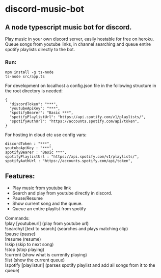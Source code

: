 # discord-music-bot

## A node typescript music bot for discord.

Play music in your own discord server, easily hostable for free on heroku.  
Queue songs from youtube links, in channel searching and queue entire spotify playlists directly to the bot.

### Run:

`npm install -g ts-node`  
`ts-node src/app.ts`

For development on localhost a config.json file in the following structure in the root directory is needed:

```
{
  "discordToken": "***",
  "youtubeApiKey": "***",
  "spotifyBearer": "Basic ***",
  "spotifyPlaylistUrl": "https://api.spotify.com/v1/playlists/",
  "spotifyAuthUrl": "https://accounts.spotify.com/api/token",
}
```

For hosting in cloud etc use config vars:

```
discordToken : "***",
youtubeApiKey : "***",
spotifyBearer : "Basic ***",
spotifyPlaylistUrl : "https://api.spotify.com/v1/playlists/",
spotifyAuthUrl : "https://accounts.spotify.com/api/token",
```

## Features:

- Play music from youtube link
- Search and play from youtube directly in discord.
- Pause/Resume
- Show current song and the queue.
- Queue an entire playlist from spotify

Commands:  
!play [youtubeurl] (play from youtube url)  
!searchyt [text to search] (searches and plays matching clip)  
!pause (pause)  
!resume (resume)  
!skip (skip to next song)  
!stop (stop playing)  
!current (show what is currently playing)  
!list (show the current queue)  
!spotify [playlisturl] (parses spotify playlist and add all songs from it to the queue)
